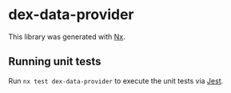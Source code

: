 # dex-data-provider

This library was generated with [Nx](https://nx.dev).

## Running unit tests

Run `nx test dex-data-provider` to execute the unit tests via [Jest](https://jestjs.io).
